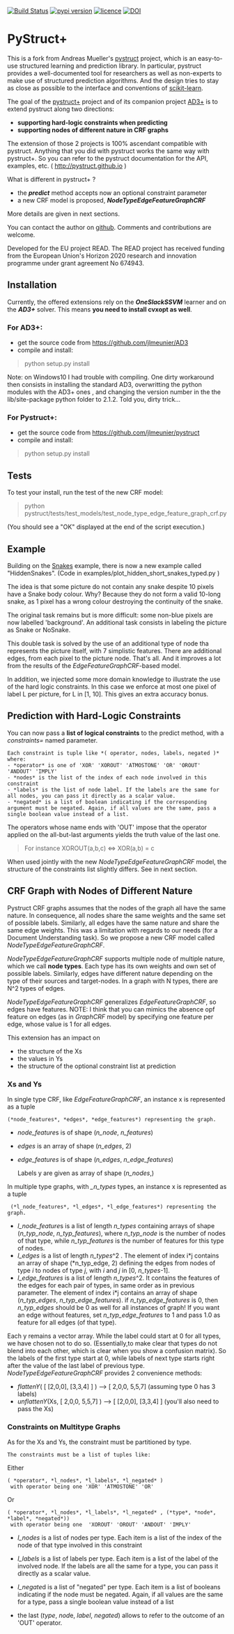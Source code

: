 
[![Build Status](https://travis-ci.org/pystruct/pystruct.png)](https://travis-ci.org/pystruct/pystruct)
[![pypi version](http://img.shields.io/pypi/v/pystruct.svg?style=flat)](https://pypi.python.org/pypi/pystruct/)
[![licence](http://img.shields.io/badge/licence-BSD-blue.svg?style=flat)](https://github.com/pystruct/pystruct/blob/master/LICENSE)
[![DOI](https://zenodo.org/badge/21369/pystruct/pystruct.svg)](https://zenodo.org/badge/latestdoi/21369/pystruct/pystruct)



# PyStruct+
This is a fork from Andreas Mueller's [pystruct](https://github.com/pystruct/pystruct) project, which is an easy-to-use structured learning
 and prediction library. In particular, pystruct provides a well-documented tool for researchers as well as non-experts to make use of structured 
 prediction algorithms. And the design tries to stay as close as possible to the interface and conventions of [scikit-learn](http://scikit-learn.org).

The goal of the [pystruct+](https://github.com/jlmeunier/pystruct) project and of its companion project [AD3+](https://github.com/jlmeunier/AD3) is to extend pystruct along two directions:
 * **supporting hard-logic constraints when predicting**
 * **supporting nodes of different nature in CRF graphs**
 
The extension of those 2 projects is 100% ascendant compatible with pystruct. Anything that you did with pystruct works the same way with pystruct+. 
So you can refer to the pystruct documentation for the API, examples, etc. ( http://pystruct.github.io )

What is different in pystruct+ ?
 * the __*predict*__ method accepts now an optional constraint parameter
 * a new CRF model is proposed, __*NodeTypeEdgeFeatureGraphCRF*__

 More details are given in next sections.
 
 You can contact the author on [github](https://github.com/jlmeunier/pystruct). Comments and contributions are welcome.
 
 Developed  for the EU project READ. The READ project has received funding 
 from the European Union's Horizon 2020 research and innovation programme 
 under grant agreement No 674943.
 
 
## Installation
Currently, the offered extensions rely on the __*OneSlackSSVM*__ learner and on the __*AD3+*__ solver. This means __you need to install cvxopt as well__.

### For AD3+:
 * get the source code from https://github.com/jlmeunier/AD3
 * compile and install:
> python setup.py install

Note: on Windows10 I had trouble with compiling. One dirty workaround then consists in installing the standard AD3, overwritting the python modules with the AD3+ ones
, and changing the version number in the the lib/site-package python folder to 2.1.2. Told you, dirty trick...

### For Pystruct+:
 * get the source code from https://github.com/jlmeunier/pystruct
 * compile and install:
> python setup.py install

## Tests
To test your install, run the test of the new CRF model:
> python pystruct/tests/test_models/test_node_type_edge_feature_graph_crf.py

(You should see a "OK" displayed at the end of the script execution.)

## Example
Building on the [Snakes](https://pystruct.github.io/auto_examples/plot_snakes.html#sphx-glr-auto-examples-plot-snakes-py) example, there is now a new example called "HiddenSnakes". (Code in examples/plot_hidden_short_snakes_typed.py )

The idea is that some picture do not contain any snake despite 10 pixels have a Snake body colour. Why? Because they do not form a valid 10-long snake, as 1 pixel has a wrong colour destroying the continuity of the snake.

The original task remains but is more difficult: some non-blue pixels are now labelled 'background'. An additional task consists in labeling the picture as Snake or NoSnake.

This double task is solved by the use of an additional type of node tha represents the picture itself, with 7 simplistic features. There are additional edges, from each pixel to the picture node. That's all. And it improves a lot from the results of the *EdgeFeatureGraphCRF*-based model. 

In addition, we injected some more domain knowledge to illustrate the use of the hard logic constraints. In this case we enforce at most one pixel of label L per picture, for L in [1, 10]. This gives an extra accuracy bonus.

## Prediction with Hard-Logic Constraints

You can now pass a __list of logical constraints__ to the predict method, with a *constraints=* named parameter.

    Each constraint is tuple like *( operator, nodes, labels, negated )*
    where:
    - *operator* is one of 'XOR' 'XOROUT' 'ATMOSTONE' 'OR' 'OROUT' 'ANDOUT' 'IMPLY'
    - *nodes* is the list of the index of each node involved in this constraint
    - *labels* is the list of node label. If the labels are the same for all nodes, you can pass it directly as a scalar value.
    - *negated* is a list of boolean indicating if the corresponding argument must be negated. Again, if all values are the same, pass a single boolean value instead of a list.

The operators whose name ends with 'OUT' impose that the operator applied on the all-but-last arguments yields the truth value of the last one.
>For instance XOROUT(a,b,c) <=> XOR(a,b) = c

When used jointly with the new *NodeTypeEdgeFeatureGraphCRF* model, the structure of the constraints list slightly differs. See in next section.


## CRF Graph with Nodes of Different Nature
Pystruct CRF graphs assumes that the nodes of the graph all have the same nature. In consequence, all nodes share the same weights and the same set of possible labels. Similarly, all edges have the same nature and share the same edge weights.
This was a limitation with regards to our needs (for a Document Understanding task). So we propose a new CRF model called *NodeTypeEdgeFeatureGraphCRF*.

*NodeTypeEdgeFeatureGraphCRF* supports multiple node of multiple nature, which we call **node types**. Each type has its own weights and own set of possible labels. Similarly, edges have different nature depending on the type of their sources and target-nodes. In a graph with N types, there are N^2 types of edges.

*NodeTypeEdgeFeatureGraphCRF* generalizes *EdgeFeatureGraphCRF*, so edges have features. NOTE: I think that you can mimics the absence opf feature on edges (as in *GraphCRF* model) by specifying one feature per edge, whose value is 1 for all edges.

This extension has an impact on
 * the structure of the Xs
 * the values in Ys
 * the structure of the optional constraint list at prediction

### Xs and Ys
In single type CRF, like *EdgeFeatureGraphCRF*, an instance x is represented as a tuple        

    (*node_features*, *edges*, *edge_features*) representing the graph. 

* *node_feature*s is of shape (*n_node*, *n_features*)
* *edges* is an array of shape (*n_edges*, 2)
* *edge_features* is of shape (*n_edges*, *n_edge_features*)

    Labels y are given as array of shape (*n_nodes*,)

In multiple type graphs, with *_n_types* types, an instance x is represented as a tuple

     (*l_node_features*, *l_edges*, *l_edge_features*) representing the graph. 
* *l_node_feature*s is a list of length *n_types* containing arrays of shape (*n_typ_node*, *n_typ_features*), where *n_typ_node* is the number of nodes of that type, while *n_typ_features* is the number of features for this type of nodes.
* *l_edges* is a list of length *n_types*^2 . The element of index i*j contains an array of shape (*n_typ_edge, 2) defining the edges from nodes of type *i* to nodes of type *j*, with *i* and *j* in [0, *n_types*-1]. 
* *l_edge_features* is a list of length *n_types*^2. It contains the features of the edges for each pair of types, in same order as in previous parameter. The element of index i*j contains an array of shape (*n_typ_edges*, *n_typ_edge_features*). if *n_typ_edge_features* is 0, then *n_typ_edges* should be 0 as well for all instances of graph! If you want an edge without features, set *n_typ_edge_features* to 1 and pass 1.0 as feature for all edges (of that type).

Each y remains a vector array. While the label could start at 0 for all types, we have chosen not to do so. (Essentially,to make clear that types do not blend into each other, which is clear when you show a confusion matrix). So the labels of the first type start at 0, while labels of next type starts right after the value of the last label of previous type.
*NodeTypeEdgeFeatureGraphCRF* provides 2 convenience methods:
* *flattenY*( [ [2,0,0], [3,3,4] ] ) --> [ 2,0,0, 5,5,7]  (assuming type 0 has 3 labels)
* *unflattenY*(Xs, [ 2,0,0, 5,5,7] ) --> [ [2,0,0], [3,3,4] ]   (you'll also need to pass the Xs)

### Constraints on Multitype Graphs
As for the Xs and Ys, the constraint must be partitioned by type.

    The constraints must be a list of tuples like:
  
Either

    ( *operator*, *l_nodes*, *l_labels*, *l_negated* )
     with operator being one 'XOR' 'ATMOSTONE' 'OR'

Or

    ( *operator*, *l_nodes*, *l_labels*, *l_negated* , (*type*, *node*, *label*, *negated*))
     with operator being one  'XOROUT' 'OROUT' 'ANDOUT' 'IMPLY'
    
- *l_nodes* is a list of nodes per type. Each item is a list of the index of the node of that type involved in this constraint
- *l_labels* is a list of labels per type. Each item is a list of the label of the involved node. If the labels are all the same for a type, you can pass it directly as a scalar value.
- *l_negate*d is a list of "negated" per type. Each item is a list of booleans indicating if the node must be negated. Again, if all values are the same for a type, pass a single boolean value instead of a list 

- the last (*type*, *nod*e, *label*, *negated*) allows to refer to the outcome of an 'OUT' operator.
   
   
